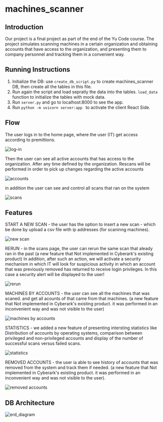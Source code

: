 # machines_scanner

## Introduction

Our project is a final project as part of the end of the Yu Code course.
The project simulates scanning machines in a certain organization and obtaining accounts that have access to the organization, and presenting them to company personnel and tracking them in a convenient way.

## Running Instructions
1. Initialize the DB:
   use `create_db_script.py` to create machines_scanner DB, then create all the tables in this file.
2. Run again the script and load sepratly the data into the tables. `load_data` function to initialize the tables with mock data.
3. Run `server.py` and go to localhost:8000 to see the app.
4. Run `python -m uvicorn server:app ` to activate the client React Side.

## Flow

The user logs in to the home page, where the user (IT) get access according to premittions.

![log-in](https://user-images.githubusercontent.com/70105078/206912759-54ab4c60-dce8-4131-93d7-270033441147.png)

Then the user can see all active accounts that has access to the organization. After any time defined by the organization. Rescans will be performed in order to pick up changes regarding the active accounts

![accounts](https://user-images.githubusercontent.com/70105078/206913019-7a709261-d1ec-4da5-b8b5-e44e6119a24b.png)


in addition the user can see and control all scans that ran on the system

![scans](https://user-images.githubusercontent.com/70105078/206913043-9e5869cb-0667-40c2-8b6a-eed96dff7228.png)


## Features
START A NEW SCAN - the user has the option to insert a new scan - which be done by upload a csv file  with ip addresses (for scaninng machines).

![new scan](https://user-images.githubusercontent.com/70105078/206912664-2806f1ed-575a-43a6-b098-2a7ca4408fcf.png)


RERUN - in the scans page, the user can rerun the same scan that aleady ran in the past (a new feature that Not implemented in Cyberark's existing product)
In addition, after such an action, we will activate a security mechanism in which IT will look for suspicious activity in which an account that was previously removed has returned to receive login privileges. In this case a security alert will be displayed to the user!

![rerun](https://user-images.githubusercontent.com/70105078/206912509-a62e867a-d80f-4f80-a06f-b458ed7fa4e1.png)


MACHINES BY ACCOUNTS - the user can see all the machines that was scaned. and get all acounts of that came from that machines.  (a new feature that Not implemented in Cyberark's existing product. it was performed in an inconvenient way and was not visible to the user) 

![machines by accounts](https://user-images.githubusercontent.com/70105078/206912339-2f619cdc-6054-4c2a-bab4-c8919588547a.png)


STATISTICS - we added a new feature of presenting intersting statistics like Distribution of accounts by operating systems, comparison between privileged and non-privileged accounts and display of the number of successful scans versus failed scans.

![statistics](https://user-images.githubusercontent.com/70105078/206912171-a49fec75-12f8-4df3-90d1-abb0c53c53d2.png)

REMOVED ACCOUNTS - the user ia able to see history of accounts that was removed from the system and track them if needed. 
(a new feature that Not implemented in Cyberark's existing product. it was performed in an inconvenient way and was not visible to the user).

![removed accounts](https://user-images.githubusercontent.com/70105078/206913106-7931ab8f-4957-4667-afb4-eb568aca0019.png)


## DB Architecture

![erd_diagram](https://user-images.githubusercontent.com/70105078/206911902-a45b4ed4-15c1-4780-9cc6-bd99d71844d1.png)






